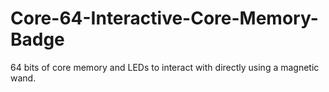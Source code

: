 # Core-64-Interactive-Core-Memory-Badge
64 bits of core memory and LEDs to interact with directly using a magnetic wand.

